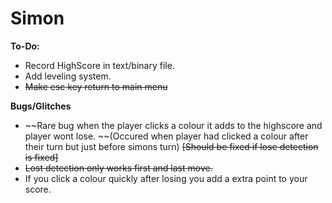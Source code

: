 # Simon

**To-Do:**
- Record HighScore in text/binary file.
- Add leveling system.
- ~~Make esc key return to main menu~~

**Bugs/Glitches**
- ~~Rare bug when the player clicks a colour it adds to the highscore and player wont lose.
  ~~(Occured when player had clicked a colour after their turn but just before simons turn)
  ~~[Should be fixed if lose detection is fixed]~~
- ~~Lost detection only works first and last move.~~
- If you click a colour quickly after losing you add a extra point to your score.
